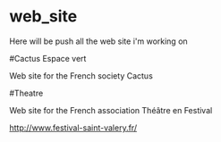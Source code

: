 # web_site

Here will be push all the web site i'm working on

#Cactus Espace vert

Web site for the French society Cactus

#Theatre

Web site for the French association Théâtre en Festival

http://www.festival-saint-valery.fr/